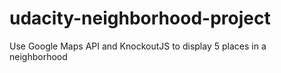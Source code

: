 # udacity-neighborhood-project
Use Google Maps API and KnockoutJS to display 5 places in a neighborhood
